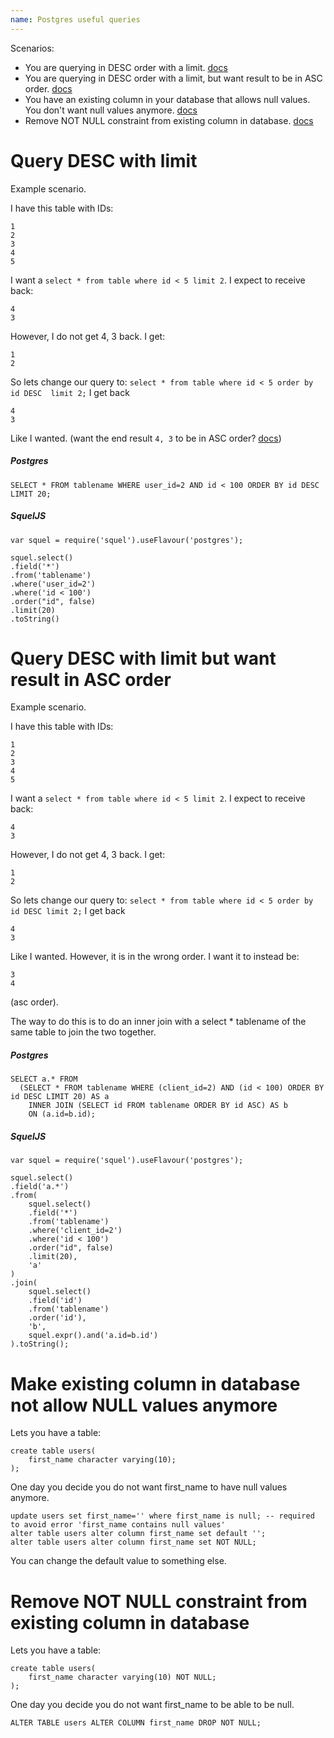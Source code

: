 ```yaml
---
name: Postgres useful queries
---
```


Scenarios:

* You are querying in DESC order with a limit. [docs]('#query-desc-with-limit')
* You are querying in DESC order with a limit, but want result to be in ASC order. [docs]('#query-desc-with-limit-but-want-result-in-asc-order')
* You have an existing column in your database that allows null values. You don't want null values anymore. [docs]('#make-existing-column-in-database-not-allow-null-values-anymore')
* Remove NOT NULL constraint from existing column in database. [docs](#remove-not-null-constraint-from-existing-column-in-database)

# Query DESC with limit

Example scenario.

I have this table with IDs:  
```
1  
2  
3  
4  
5  
```
I want a `select * from table where id < 5 limit 2`. I expect to receive back:  
```
4  
3  
```
However, I do not get 4, 3 back. I get:  
```
1
2
```
So lets change our query to: `select * from table where id < 5 order by id DESC  limit 2;` I get back
```
4
3
```
Like I wanted. (want the end result `4, 3` to be in ASC order? [docs]('#query-desc-with-limit-but-want-result-in-asc-order'))

##### Postgres
```
SELECT * FROM tablename WHERE user_id=2 AND id < 100 ORDER BY id DESC LIMIT 20;
```

##### SquelJS
```
var squel = require('squel').useFlavour('postgres');

squel.select()
.field('*')
.from('tablename')
.where('user_id=2')
.where('id < 100')
.order("id", false)
.limit(20)
.toString()
```

# Query DESC with limit but want result in ASC order

Example scenario.

I have this table with IDs:  
```
1  
2  
3  
4  
5  
```
I want a `select * from table where id < 5 limit 2`. I expect to receive back:  
```
4  
3  
```
However, I do not get 4, 3 back. I get:  
```
1
2
```
So lets change our query to: `select * from table where id < 5 order by id DESC limit 2;` I get back
```
4
3
```
Like I wanted. However, it is in the wrong order. I want it to instead be:
```
3
4
```
(asc order).

The way to do this is to do an inner join with a select * tablename of the same table to join the two together.

##### Postgres
```
SELECT a.* FROM
  (SELECT * FROM tablename WHERE (client_id=2) AND (id < 100) ORDER BY id DESC LIMIT 20) AS a
    INNER JOIN (SELECT id FROM tablename ORDER BY id ASC) AS b
    ON (a.id=b.id);
```

##### SquelJS
```
var squel = require('squel').useFlavour('postgres');

squel.select()
.field('a.*')
.from(
    squel.select()
    .field('*')
    .from('tablename')
    .where('client_id=2')
    .where('id < 100')
    .order("id", false)
    .limit(20),
    'a'
)
.join(
    squel.select()
    .field('id')
    .from('tablename')
    .order('id'),
    'b',
    squel.expr().and('a.id=b.id')
).toString();
```

# Make existing column in database not allow NULL values anymore

Lets you have a table:

```
create table users(
    first_name character varying(10);
);
```

One day you decide you do not want first_name to have null values anymore.

```
update users set first_name='' where first_name is null; -- required to avoid error 'first_name contains null values'
alter table users alter column first_name set default '';
alter table users alter column first_name set NOT NULL;
```

You can change the default value to something else.

# Remove NOT NULL constraint from existing column in database

Lets you have a table:

```
create table users(
    first_name character varying(10) NOT NULL;
);
```

One day you decide you do not want first_name to be able to be null.

```
ALTER TABLE users ALTER COLUMN first_name DROP NOT NULL;
```
